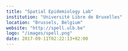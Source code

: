 ```yaml
---
title: "Spatial Epidemiology Lab"
institution: "Université Libre de Bruxelles"
location: "Brussels, Belgium"
website: "http://spell.ulb.be"
logo: "/images/spell.png"
date: 2017-09-11T02:22:13+02:00
---
```


